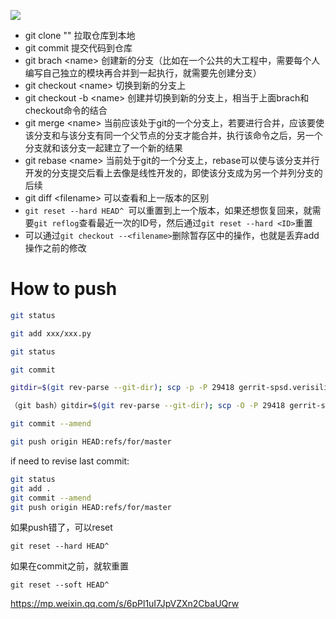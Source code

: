 ![](git_flow.png)
- git clone "" 拉取仓库到本地
- git commit 提交代码到仓库
- git brach \<name> 创建新的分支（比如在一个公共的大工程中，需要每个人编写自己独立的模块再合并到一起执行，就需要先创建分支）
- git checkout \<name> 切换到新的分支上
- git checkout -b \<name> 创建并切换到新的分支上，相当于上面brach和checkout命令的结合
- git merge \<name> 当前应该处于git的一个分支上，若要进行合并，应该要使该分支和与该分支有同一个父节点的分支才能合并，执行该命令之后，另一个分支就和该分支一起建立了一个新的结果
- git rebase \<name> 当前处于git的一个分支上，rebase可以使与该分支并行开发的分支提交后看上去像是线性开发的，即使该分支成为另一个并列分支的后续
- git diff  \<filename> 可以查看和上一版本的区别
- `git reset --hard HEAD^ `可以重置到上一个版本，如果还想恢复回来，就需要`git reflog`查看最近一次的ID号，然后通过`git reset --hard <ID>`重置
- 可以通过`git checkout --<filename>`删除暂存区中的操作，也就是丢弃add操作之前的修改


# How to push
```bash
git status

git add xxx/xxx.py

git status

git commit

gitdir=$(git rev-parse --git-dir); scp -p -P 29418 gerrit-spsd.verisilicon.com:hooks/commit-msg ${gitdir}/hooks/

（git bash）gitdir=$(git rev-parse --git-dir); scp -O -P 29418 gerrit-spsd.verisilicon.com:hooks/commit-msg ${gitdir}/hooks/

git commit --amend

git push origin HEAD:refs/for/master
```
if need to revise last commit:
```bash
git status
git add .
git commit --amend
git push origin HEAD:refs/for/master
```
如果push错了，可以reset
```shell
git reset --hard HEAD^
```
如果在commit之前，就软重置
```shell
git reset --soft HEAD^
```






https://mp.weixin.qq.com/s/6pPl1uI7JpVZXn2CbaUQrw